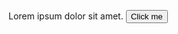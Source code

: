 Lorem ipsum dolor sit amet.
<button name="button" onclick="http://www.google.com">Click me</button>

